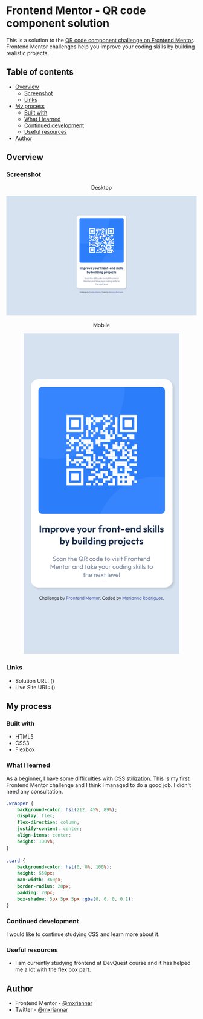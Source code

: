 # Frontend Mentor - QR code component solution

This is a solution to the [QR code component challenge on Frontend Mentor](https://www.frontendmentor.io/challenges/qr-code-component-iux_sIO_H). Frontend Mentor challenges help you improve your coding skills by building realistic projects. 

## Table of contents

- [Overview](#overview)
  - [Screenshot](#screenshot)
  - [Links](#links)
- [My process](#my-process)
  - [Built with](#built-with)
  - [What I learned](#what-i-learned)
  - [Continued development](#continued-development)
  - [Useful resources](#useful-resources)
- [Author](#author)



## Overview

### Screenshot

<div align="center">

Desktop

![Resolution-1440x900](./src/images/Resolution-1440x900.png)

Mobile

![Resolution-412x846](./src/images/Resolution-412x846.png)

</div>



### Links

- Solution URL: ()
- Live Site URL: ()

## My process

### Built with

- HTML5
- CSS3
- Flexbox


### What I learned

As a beginner, I have some difficulties with CSS stilization. This is my first Frontend Mentor challenge and I think I managed to do a good job. I didn't need any consultation.


```css
.wrapper {
    background-color: hsl(212, 45%, 89%);
    display: flex;
    flex-direction: column;
    justify-content: center;
    align-items: center;
    height: 100vh;
}

.card {
    background-color: hsl(0, 0%, 100%);
    height: 550px;
    max-width: 360px;
    border-radius: 20px;
    padding: 20px;
    box-shadow: 5px 5px 5px rgba(0, 0, 0, 0.1);
}
```

### Continued development

I would like to continue studying CSS and learn more about it. 

### Useful resources

- I am currently studying frontend at DevQuest course and it has helped me a lot with the flex box part.

## Author

- Frontend Mentor - [@mxriannar](https://www.frontendmentor.io/profile/mxriannar)
- Twitter - [@mxriannar](https://www.twitter.com/mxriannar)

